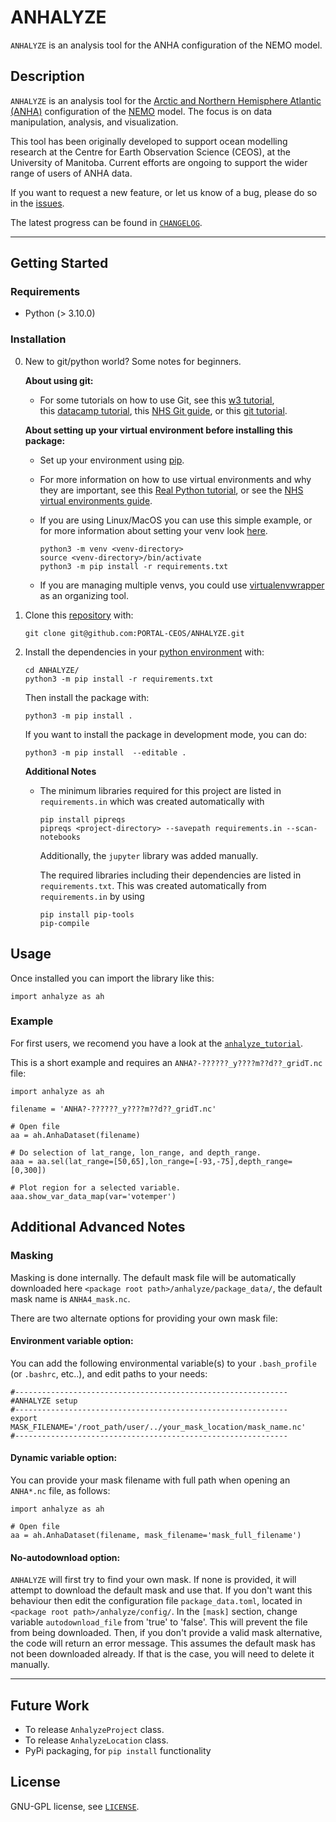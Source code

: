 # ANHALYZE

`ANHALYZE` is an analysis tool for the ANHA configuration of the NEMO model.

## Description

`ANHALYZE` is an analysis tool for the 
[Arctic and Northern Hemisphere Atlantic (ANHA)](https://canadian-nemo-ocean-modelling-forum-commuity-of-practice.readthedocs.io/en/latest/Institutions/UofA/Configurations/ANHA4/index.html) 
configuration of the [NEMO](https://www.nemo-ocean.eu/) model. The focus is on data manipulation, analysis, and visualization. 

This tool has been originally developed to support ocean modelling research at the 
Centre for Earth Observation Science (CEOS), at the University of Manitoba. 
Current efforts are ongoing to support the wider range of users of ANHA data.  

If you want to request a new feature, or let us know of a bug, please do so in the [issues](https://github.com/PORTAL-CEOS/ANHALYZE/issues).

The latest progress can be found in [`CHANGELOG`](https://github.com/PORTAL-CEOS/ANHALYZE/blob/main/CHANGELOG.md).

-----
## Getting Started

### Requirements

* Python (> 3.10.0)


### Installation

0. New to git/python world? Some notes for beginners.

    **About using git:**

    - For some tutorials on how to use Git, see 
    this [w3 tutorial](https://www.w3schools.com/git/default.asp?remote=github),    
    this [datacamp tutorial](https://www.datacamp.com/blog/how-to-learn-git),
    this [NHS Git guide](https://nhsdigital.github.io/rap-community-of-practice/training_resources/git/using-git-collaboratively/),
    or this [git tutorial](https://git-scm.com/docs/gittutorial).

    **About setting up your virtual environment before installing this package:**

    - Set up your environment using [pip](https://pypi.org/project/pip/).
    
    - For more information on how to use virtual environments and why they are important, 
    see this [Real Python tutorial](https://realpython.com/python-virtual-environments-a-primer/), or 
    see the [NHS virtual environments guide](https://nhsdigital.github.io/rap-community-of-practice/training_resources/python/virtual-environments/why-use-virtual-environments/).

    - If you are using Linux/MacOS you can use this simple example, 
    or for more information about setting your venv look [here](https://nhsdigital.github.io/rap-community-of-practice/training_resources/python/virtual-environments/venv/).

       ```
       python3 -m venv <venv-directory>
       source <venv-directory>/bin/activate
       python3 -m pip install -r requirements.txt 
       ```
   
    - If you are managing multiple venvs, you could use 
    [virtualenvwrapper](https://virtualenvwrapper.readthedocs.io/en/latest/) as an organizing tool.



1. Clone this [repository](https://github.com/PORTAL-CEOS/ANHALYZE) with: 

    ```
    git clone git@github.com:PORTAL-CEOS/ANHALYZE.git
    ```

2. Install the dependencies in your [python environment](https://docs.python.org/3/library/venv.html) with:
    ```
    cd ANHALYZE/
    python3 -m pip install -r requirements.txt
    ```
   
    Then install the package with:
    ```
    python3 -m pip install .
    ```
    
    If you want to install the package in development mode, you can do:
    ```
    python3 -m pip install  --editable .
    ```

    **Additional Notes**

    - The minimum libraries required for this project are listed in `requirements.in` which was created
    automatically with
       ```
       pip install pipreqs
       pipreqs <project-directory> --savepath requirements.in --scan-notebooks    
       ```   
       Additionally, the `jupyter` library was added manually. 
   
       The required libraries including their dependencies are listed in `requirements.txt`.
       This was created automatically from `requirements.in` by using
       ```
       pip install pip-tools
       pip-compile    
       ```

    
## Usage

Once installed you can import the library like this:

```
import anhalyze as ah
```

### Example 

For first users, we recomend you have a look at the [`anhalyze_tutorial`](https://github.com/PORTAL-CEOS/ANHALYZE/blob/plotting_dev/anhalyze/tutorials/anhalyze_tutorial.ipynb).

This is a short example and requires an `ANHA?-??????_y????m??d??_gridT.nc` file:

```
import anhalyze as ah

filename = 'ANHA?-??????_y????m??d??_gridT.nc'

# Open file
aa = ah.AnhaDataset(filename)

# Do selection of lat_range, lon_range, and depth_range.
aaa = aa.sel(lat_range=[50,65],lon_range=[-93,-75],depth_range=[0,300])

# Plot region for a selected variable.
aaa.show_var_data_map(var='votemper')
``` 

## Additional Advanced Notes

### Masking

Masking is done internally. The default mask file will be automatically 
downloaded here `<package root path>/anhalyze/package_data/`,
the default mask name is `ANHA4_mask.nc`.

There are two alternate options for providing your own mask file:
 
#### Environment variable option:

You can add the following environmental variable(s) to your `.bash_profile` (or `.bashrc`, etc..), 
and edit paths to your needs:
``` 
#------------------------------------------------------------- 
#ANHALYZE setup
#-------------------------------------------------------------
export MASK_FILENAME='/root_path/user/../your_mask_location/mask_name.nc'
#-------------------------------------------------------------
```

#### Dynamic variable option:

You can provide your mask filename with full path when opening
an `ANHA*.nc` file, as follows:

```
import anhalyze as ah

# Open file
aa = ah.AnhaDataset(filename, mask_filename='mask_full_filename')
```

#### No-autodownload option:

`ANHALYZE` will first try to find your own mask. If none is provided, 
it will attempt to download the default mask and use that.
If you don't want this behaviour then edit the configuration file  `package_data.toml`,
located in `<package root path>/anhalyze/config/`. In the `[mask]` section, change
variable `autodownload_file` from 'true' to 'false'. This will prevent the file from being downloaded.
Then, if you don't provide a valid mask alternative, the code will return an error message.
This assumes the default mask has not been downloaded already. 
If that is the case, you will need to delete it manually. 

-----


## Future Work
    
* To release `AnhalyzeProject` class.
* To release `AnhalyzeLocation` class.
* PyPi packaging, for `pip install` functionality


## License

GNU-GPL license, see [`LICENSE`](https://github.com/PORTAL-CEOS/ANHALYZE/blob/main/LICENSE).